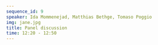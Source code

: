 ```yaml
---
sequence_id: 9
speaker: Ida Mommenejad, Matthias Bethge, Tomaso Poggio
img: jane.jpg
title: Panel discussion
time: 12:20 - 12:50
---
```

